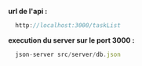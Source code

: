 **url de l'api :**

```javascript
  http://localhost:3000/taskList
```

**execution du server sur le port 3000 :**

```javascript
  json-server src/server/db.json
```
